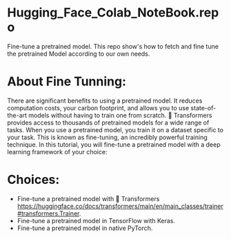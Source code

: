 # Hugging_Face_Colab_NoteBook.repo
Fine-tune a pretrained model. This repo show's how to fetch and fine tune the pretrained Model according to our own needs.
# About Fine Tunning:
There are significant benefits to using a pretrained model. It reduces computation costs, your carbon footprint, and allows you to use state-of-the-art models without having to train one from scratch. 🤗 Transformers provides access to thousands of pretrained models for a wide range of tasks. When you use a pretrained model, you train it on a dataset specific to your task. This is known as fine-tuning, an incredibly powerful training technique. In this tutorial, you will fine-tune a pretrained model with a deep learning framework of your choice:

# Choices:
- Fine-tune a pretrained model with 🤗 Transformers <a>https://huggingface.co/docs/transformers/main/en/main_classes/trainer#transformers.Trainer</a>.
- Fine-tune a pretrained model in TensorFlow with Keras.
- Fine-tune a pretrained model in native PyTorch.

